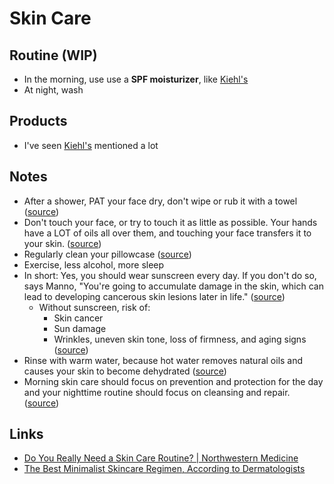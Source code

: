 # Skin Care

## Routine (WIP)

- In the morning, use use a **SPF moisturizer**, like [Kiehl's](https://smile.amazon.com/Ultra-Facial-Cream-SPF-30-1-7oz/dp/B07FL8JPGY/ref=sr_1_6?dchild=1&keywords=Kiehl%27s+Ultra+Facial+Cream+Sunscreen+SPF+30&qid=1613685805&sr=8-6)
- At night, wash 

## Products

- I've seen [Kiehl's](https://shop-links.co/1697698682968895424) mentioned a lot

## Notes

- After a shower, PAT your face dry, don't wipe or rub it with a towel ([source](https://www.reddit.com/r/NoStupidQuestions/comments/73pimh/im_currently_22_what_should_i_start_doingstop/dns7hnb/))
- Don't touch your face, or try to touch it as little as possible. Your hands have a LOT of oils all over them, and touching your face transfers it to your skin. ([source](https://www.reddit.com/r/NoStupidQuestions/comments/73pimh/im_currently_22_what_should_i_start_doingstop/dns7hnb/))
- Regularly clean your pillowcase ([source](https://www.reddit.com/r/NoStupidQuestions/comments/73pimh/im_currently_22_what_should_i_start_doingstop/dns7hnb/))
- Exercise, less alcohol, more sleep
- In short: Yes, you should wear sunscreen every day. If you don't do so, says Manno, "You're going to accumulate damage in the skin, which can lead to developing cancerous skin lesions later in life." ([source](https://www.chicagotribune.com/consumer-reviews/sns-bestreviews-skincare-why-you-need-spf-every-day-20200208-h7hkiswe3jh3hfvqvuyouir7zy-story.html))
  - Without sunscreen, risk of:
    - Skin cancer
    - Sun damage
    - Wrinkles, uneven skin tone, loss of firmness, and aging signs ([source](https://www.nm.org/healthbeat/healthy-tips/do-you-really-need-a-skin-care-routine))
- Rinse with warm water, because hot water removes natural oils and causes your skin to become dehydrated ([source](https://www.nm.org/healthbeat/healthy-tips/do-you-really-need-a-skin-care-routine))
- Morning skin care should focus on prevention and protection for the day and your nighttime routine should focus on cleansing and repair. ([source](https://www.nm.org/healthbeat/healthy-tips/do-you-really-need-a-skin-care-routine))

## Links

- [Do You Really Need a Skin Care Routine? | Northwestern Medicine](https://www.nm.org/healthbeat/healthy-tips/do-you-really-need-a-skin-care-routine)
- [The Best Minimalist Skincare Regimen, According to Dermatologists](https://www.mensjournal.com/style/the-best-minimalist-skincare-regimen-according-to-dermatologists/)

